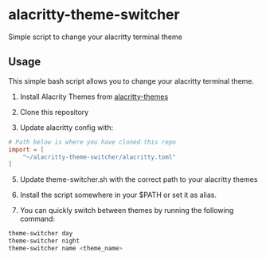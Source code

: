 # alacritty-theme-switcher
Simple script to change your alacritty terminal theme

## Usage

This simple bash script allows you to change your alacritty terminal theme. 

1. Install Alacrity Themes from [alacritty-themes](https://github.com/alacritty/alacritty-theme)
2. Clone this repository

3. Update alacritty config with:
```toml
# Path below is where you have cloned this repo 
import = [
    "~/alacritty-theme-switcher/alacritty.toml"
]
```
5. Update theme-switcher.sh with the correct path to your alacritty themes

6. Install the script somewhere in your $PATH or set it as alias. 

6. You can quickly switch between themes by running the following command:
```bash
theme-switcher day 
theme-switcher night
theme-switcher name <theme_name>
```
```
